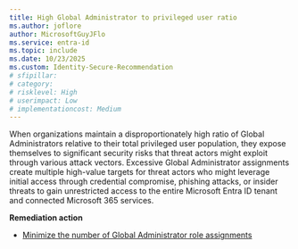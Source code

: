 ```yaml
---
title: High Global Administrator to privileged user ratio
ms.author: joflore
author: MicrosoftGuyJFlo
ms.service: entra-id
ms.topic: include
ms.date: 10/23/2025
ms.custom: Identity-Secure-Recommendation
# sfipillar: 
# category: 
# risklevel: High
# userimpact: Low
# implementationcost: Medium
---
```

When organizations maintain a disproportionately high ratio of Global Administrators relative to their total privileged user population, they expose themselves to significant security risks that threat actors might exploit through various attack vectors. Excessive Global Administrator assignments create multiple high-value targets for threat actors who might leverage initial access through credential compromise, phishing attacks, or insider threats to gain unrestricted access to the entire Microsoft Entra ID tenant and connected Microsoft 365 services. 

**Remediation action**

- [Minimize the number of Global Administrator role assignments](/entra/identity/role-based-access-control/best-practices#5-limit-the-number-of-global-administrators-to-less-than-5)
